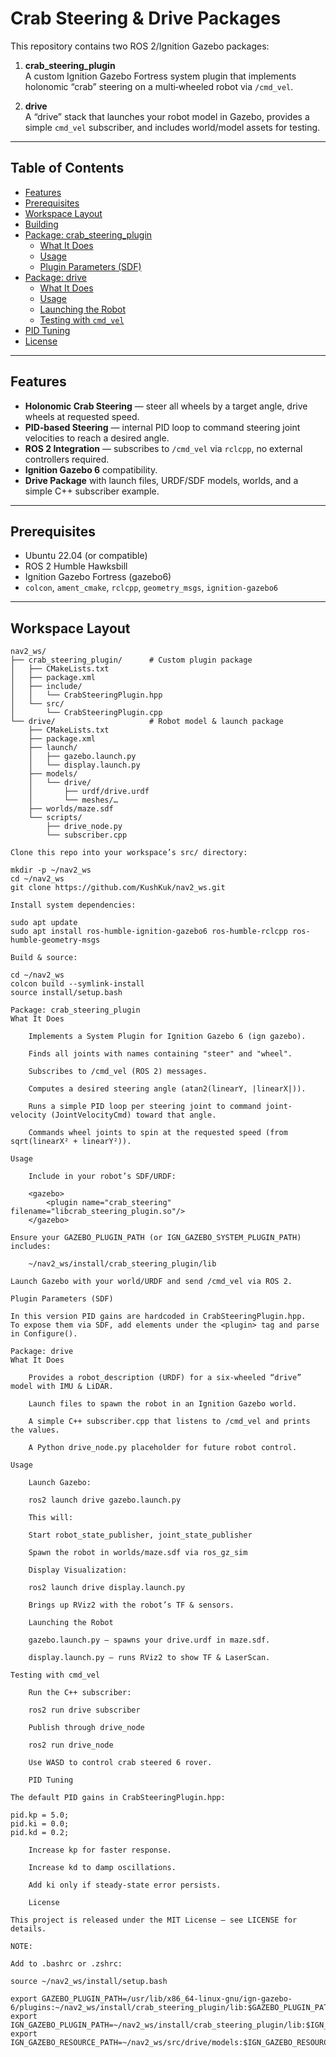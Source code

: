 # Crab Steering & Drive Packages

This repository contains two ROS 2/​Ignition Gazebo packages:

1. **crab_steering_plugin**  
   A custom Ignition Gazebo Fortress system plugin that implements holonomic “crab” steering on a multi‑wheeled robot via `/cmd_vel`.

2. **drive**  
   A “drive” stack that launches your robot model in Gazebo, provides a simple `cmd_vel` subscriber, and includes world/​model assets for testing.

---

## Table of Contents

- [Features](#features)  
- [Prerequisites](#prerequisites)  
- [Workspace Layout](#workspace-layout)  
- [Building](#building)  
- [Package: crab_steering_plugin](#package-crab_steering_plugin)  
  - [What It Does](#what-it-does)  
  - [Usage](#usage)  
  - [Plugin Parameters (SDF)](#plugin-parameters-sdf)  
- [Package: drive](#package-drive)  
  - [What It Does](#what-it-does-1)  
  - [Usage](#usage-1)  
  - [Launching the Robot](#launching-the-robot)  
  - [Testing with `cmd_vel`](#testing-with-cmd_vel)  
- [PID Tuning](#pid-tuning)  
- [License](#license)

---

## Features

- **Holonomic Crab Steering** — steer all wheels by a target angle, drive wheels at requested speed.  
- **PID‑based Steering** — internal PID loop to command steering joint velocities to reach a desired angle.  
- **ROS 2 Integration** — subscribes to `/cmd_vel` via `rclcpp`, no external controllers required.  
- **Ignition Gazebo 6** compatibility.  
- **Drive Package** with launch files, URDF/SDF models, worlds, and a simple C++ subscriber example.

---

## Prerequisites

- Ubuntu 22.04 (or compatible)  
- ROS 2 Humble Hawksbill  
- Ignition Gazebo Fortress (gazebo6)  
- `colcon`, `ament_cmake`, `rclcpp`, `geometry_msgs`, `ignition-gazebo6`

---

## Workspace Layout

```text
nav2_ws/
├── crab_steering_plugin/      # Custom plugin package
│   ├── CMakeLists.txt
│   ├── package.xml
│   ├── include/
│   │   └── CrabSteeringPlugin.hpp
│   └── src/
│       └── CrabSteeringPlugin.cpp
└── drive/                     # Robot model & launch package
    ├── CMakeLists.txt
    ├── package.xml
    ├── launch/
    │   ├── gazebo.launch.py
    │   └── display.launch.py
    ├── models/
    │   └── drive/
    │       ├── urdf/drive.urdf
    │       └── meshes/…
    ├── worlds/maze.sdf
    └── scripts/
        ├── drive_node.py
        └── subscriber.cpp

Clone this repo into your workspace’s src/ directory:

mkdir -p ~/nav2_ws
cd ~/nav2_ws
git clone https://github.com/KushKuk/nav2_ws.git

Install system dependencies:

sudo apt update
sudo apt install ros-humble-ignition-gazebo6 ros-humble-rclcpp ros-humble-geometry-msgs

Build & source:

cd ~/nav2_ws
colcon build --symlink-install
source install/setup.bash

Package: crab_steering_plugin
What It Does

    Implements a System Plugin for Ignition Gazebo 6 (ign gazebo).

    Finds all joints with names containing "steer" and "wheel".

    Subscribes to /cmd_vel (ROS 2) messages.

    Computes a desired steering angle (atan2(linearY, |linearX|)).

    Runs a simple PID loop per steering joint to command joint‐velocity (JointVelocityCmd) toward that angle.

    Commands wheel joints to spin at the requested speed (from sqrt(linearX² + linearY²)).

Usage

    Include in your robot’s SDF/URDF:

    <gazebo>
        <plugin name="crab_steering" filename="libcrab_steering_plugin.so"/>
    </gazebo>

Ensure your GAZEBO_PLUGIN_PATH (or IGN_GAZEBO_SYSTEM_PLUGIN_PATH) includes:

    ~/nav2_ws/install/crab_steering_plugin/lib

Launch Gazebo with your world/URDF and send /cmd_vel via ROS 2.

Plugin Parameters (SDF)

In this version PID gains are hardcoded in CrabSteeringPlugin.hpp.
To expose them via SDF, add elements under the <plugin> tag and parse in Configure().

Package: drive
What It Does

    Provides a robot_description (URDF) for a six‑wheeled “drive” model with IMU & LiDAR.

    Launch files to spawn the robot in an Ignition Gazebo world.

    A simple C++ subscriber.cpp that listens to /cmd_vel and prints the values.

    A Python drive_node.py placeholder for future robot control.

Usage

    Launch Gazebo:

    ros2 launch drive gazebo.launch.py

    This will:

    Start robot_state_publisher, joint_state_publisher

    Spawn the robot in worlds/maze.sdf via ros_gz_sim

    Display Visualization:

    ros2 launch drive display.launch.py

    Brings up RViz2 with the robot’s TF & sensors.

    Launching the Robot

    gazebo.launch.py — spawns your drive.urdf in maze.sdf.

    display.launch.py — runs RViz2 to show TF & LaserScan.

Testing with cmd_vel

    Run the C++ subscriber:

    ros2 run drive subscriber

    Publish through drive_node

    ros2 run drive_node

    Use WASD to control crab steered 6 rover.

    PID Tuning

The default PID gains in CrabSteeringPlugin.hpp:

pid.kp = 5.0;
pid.ki = 0.0;
pid.kd = 0.2;

    Increase kp for faster response.

    Increase kd to damp oscillations.

    Add ki only if steady‐state error persists.

    License

This project is released under the MIT License — see LICENSE for details.

NOTE:

Add to .bashrc or .zshrc:

source ~/nav2_ws/install/setup.bash

export GAZEBO_PLUGIN_PATH=/usr/lib/x86_64-linux-gnu/ign-gazebo-6/plugins:~/nav2_ws/install/crab_steering_plugin/lib:$GAZEBO_PLUGIN_PATH
export IGN_GAZEBO_PLUGIN_PATH=~/nav2_ws/install/crab_steering_plugin/lib:$IGN_GAZEBO_PLUGIN_PATH
export IGN_GAZEBO_RESOURCE_PATH=~/nav2_ws/src/drive/models:$IGN_GAZEBO_RESOURCE_PATH
